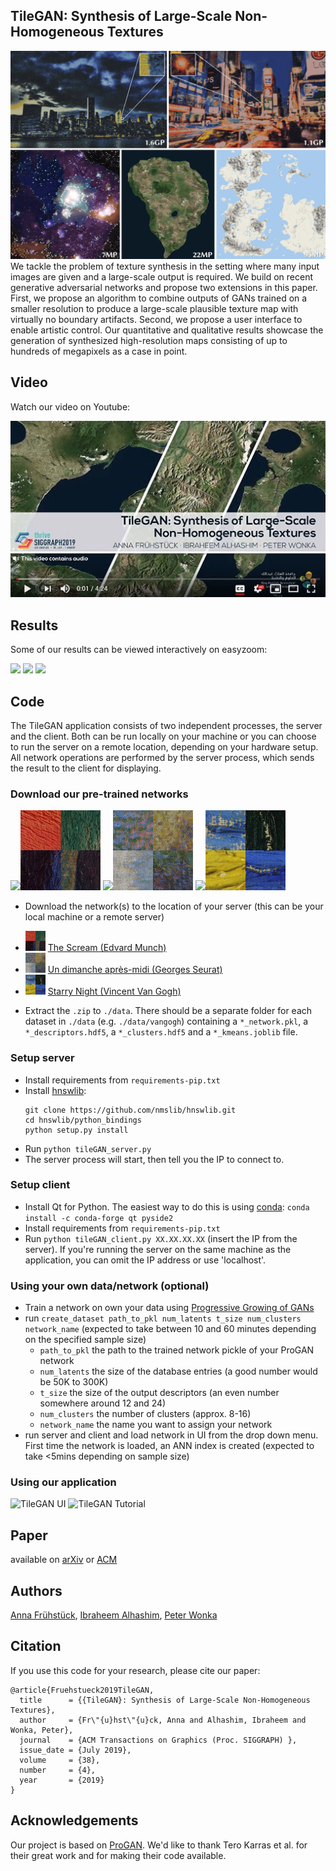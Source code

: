 ## TileGAN: Synthesis of Large-Scale Non-Homogeneous Textures
![TileGAN](https://github.com/afruehstueck/tileGAN/blob/master/doc/tilegan_results.jpg)
We tackle the problem of texture synthesis in the setting where many input
images are given and a large-scale output is required. We build on recent
generative adversarial networks and propose two extensions in this paper.
First, we propose an algorithm to combine outputs of GANs trained on
a smaller resolution to produce a large-scale plausible texture map with
virtually no boundary artifacts. Second, we propose a user interface to
enable artistic control. Our quantitative and qualitative results showcase the
generation of synthesized high-resolution maps consisting of up to hundreds
of megapixels as a case in point.

## Video
Watch our video on Youtube:

[<img src="https://github.com/afruehstueck/tileGAN/blob/master/doc/video_link.jpg">](https://www.youtube.com/watch?v=ye_HZOdW7kg)
## Results
Some of our results can be viewed interactively on easyzoom:

[<img src="https://easyzoom.blob.core.windows.net/tiled/d6aaea2c-78a0-4f3b-9910-a92f1cae65c2/d6aaea2c-78a0-4f3b-9910-a92f1cae65c2_272.jpg">](https://www.easyzoom.com/imageaccess/2c874aa0cfc9478eaff289c0ad41cbb7)
[<img src="https://easyzoom.blob.core.windows.net/tiled/ec0082ce-5ead-4c74-aadc-eba4be3487d1/ec0082ce-5ead-4c74-aadc-eba4be3487d1_272.jpg">](https://www.easyzoom.com/imageaccess/62409020a0334402b2c91d9f6aa63459)
[<img src="https://easyzoom.blob.core.windows.net/tiled/c2561974-2010-48da-ac87-1216f4eb2e7a/c2561974-2010-48da-ac87-1216f4eb2e7a_272.jpg">](https://www.easyzoom.com/imageaccess/d16837356655462bb034a6e2c6c209d8)

## Code
The TileGAN application consists of two independent processes, the server and the client. Both can be run locally on your machine or you can choose to run the server on a remote location, depending on your hardware setup. All network operations are performed by the server process, which sends the result to the client for displaying.
### Download our pre-trained networks
 [<img src="https://upload.wikimedia.org/wikipedia/commons/thumb/f/f4/The_Scream.jpg/471px-The_Scream.jpg" height="128"><img src="https://raw.githubusercontent.com/afruehstueck/tileGAN/master/doc/munch.jpg" height="128">](https://drive.google.com/file/d/1Cmgblx8zKiv-W1IHXqi7By4fAnvBWsyR)
 [<img src="https://upload.wikimedia.org/wikipedia/en/0/05/Un_dimanche_apr%C3%A8s-midi_%C3%A0_l%27%C3%8Ele_de_la_Grande_Jatte_crop.jpg" height="128"><img src="https://raw.githubusercontent.com/afruehstueck/tileGAN/master/doc/seurat.jpg" height="128">](https://drive.google.com/file/d/1PQwAOPetysY6VKNWRW8EqNPPtfSrnf2x)
 [<img src="https://upload.wikimedia.org/wikipedia/commons/thumb/e/ea/Van_Gogh_-_Starry_Night_-_Google_Art_Project.jpg/606px-Van_Gogh_-_Starry_Night_-_Google_Art_Project.jpg" height="128"><img src="https://raw.githubusercontent.com/afruehstueck/tileGAN/master/doc/vangogh.jpg" height="128">](https://drive.google.com/file/d/1nJyCRiz6XmJXI71DEVeXWq49EvTbII0S)
* Download the network(s) to the location of your server (this can be your local machine or a remote server)
 - [<img src="https://raw.githubusercontent.com/afruehstueck/tileGAN/master/doc/munch.jpg" height="32">](https://drive.google.com/file/d/1Cmgblx8zKiv-W1IHXqi7By4fAnvBWsyR) [The Scream (Edvard Munch)](https://drive.google.com/file/d/1Cmgblx8zKiv-W1IHXqi7By4fAnvBWsyR)
 -  [<img src="https://raw.githubusercontent.com/afruehstueck/tileGAN/master/doc/seurat.jpg" height="32">](https://drive.google.com/file/d/1PQwAOPetysY6VKNWRW8EqNPPtfSrnf2x) [Un dimanche après-midi (Georges Seurat)](https://drive.google.com/file/d/1PQwAOPetysY6VKNWRW8EqNPPtfSrnf2x)
 - [<img src="https://raw.githubusercontent.com/afruehstueck/tileGAN/master/doc/vangogh.jpg" height="32">](https://drive.google.com/file/d/1nJyCRiz6XmJXI71DEVeXWq49EvTbII0S) [Starry Night (Vincent Van Gogh)](https://drive.google.com/file/d/1nJyCRiz6XmJXI71DEVeXWq49EvTbII0S)
 * Extract the `.zip` to `./data`. There should be a separate folder for each dataset in `./data` (e.g. `./data/vangogh`) containing a `*_network.pkl`, a `*_descriptors.hdf5`, a `*_clusters.hdf5` and a `*_kmeans.joblib` file.
 
### Setup server
* Install requirements from `requirements-pip.txt`
* Install [hnswlib](https://github.com/nmslib/hnswlib):
    ```
    git clone https://github.com/nmslib/hnswlib.git
  cd hnswlib/python_bindings
  python setup.py install
  ``` 
 * Run `python tileGAN_server.py`
 * The server process will start, then tell you the IP to connect to.
 
### Setup client
 * Install Qt for Python. The easiest way to do this is using [conda](https://www.anaconda.com/distribution/#download-section): `conda install -c conda-forge qt pyside2`
 * Install requirements from `requirements-pip.txt`
 * Run `python tileGAN_client.py XX.XX.XX.XX` (insert the IP from the server). If you're running the server on the same machine as the application, you can omit the IP address or use 'localhost'.

### Using your own data/network (optional)
 * Train a network on own your data using [Progressive Growing of GANs](https://github.com/tkarras/progressive_growing_of_gans)
 * run `create_dataset path_to_pkl num_latents t_size num_clusters network_name` (expected to take between 10 and 60 minutes depending on the specified sample size) 
    - `path_to_pkl` the path to the trained network pickle of your ProGAN network
    - `num_latents` the size of the database entries (a good number would be 50K to 300K)
    - `t_size` the size of the output descriptors (an even number somewhere around 12 and 24)
    - `num_clusters` the number of clusters (approx. 8-16)
    - `network_name` the name you want to assign your network
 * run server and client and load network in UI from the drop down menu. First time the network is loaded, an ANN index is created (expected to take <5mins depending on sample size)

### Using our application
![TileGAN UI](https://raw.githubusercontent.com/afruehstueck/tileGAN/master/doc/tileGAN_UI.jpg)
![TileGAN Tutorial](https://raw.githubusercontent.com/afruehstueck/tileGAN/master/tileGAN_firstSteps.jpg)

## Paper
available on [arXiv](https://arxiv.org/abs/1904.12795) or [ACM](https://dl.acm.org/citation.cfm?id=3322993)

## Authors
[Anna Frühstück](http://afruehstueck.github.io), [Ibraheem Alhashim](http://ialhashim.github.io), [Peter Wonka](http://peterwonka.net)

## Citation
If you use this code for your research, please cite our paper:
```
@article{Fruehstueck2019TileGAN,
  title      = {{TileGAN}: Synthesis of Large-Scale Non-Homogeneous Textures},
  author     = {Fr\"{u}hst\"{u}ck, Anna and Alhashim, Ibraheem and Wonka, Peter},
  journal    = {ACM Transactions on Graphics (Proc. SIGGRAPH) },
  issue_date = {July 2019},
  volume     = {38},
  number     = {4},
  year       = {2019}
}
```

## Acknowledgements
Our project is based on [ProGAN](https://github.com/tkarras/progressive_growing_of_gans). We'd like to thank Tero Karras et al. for their great work and for making their code available.
